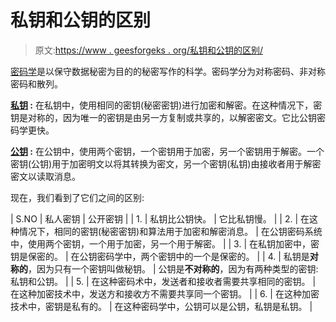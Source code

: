 # 私钥和公钥的区别

> 原文:[https://www . geesforgeks . org/私钥和公钥的区别/](https://www.geeksforgeeks.org/difference-between-private-key-and-public-key/)

[密码学](https://www.geeksforgeeks.org/cryptography-introduction-to-crypto-terminologies/)是以保守数据秘密为目的的秘密写作的科学。密码学分为对称密码、非对称密码和散列。

**[私钥](https://www.geeksforgeeks.org/digital-signatures-certificates/) :**
在私钥中，使用相同的密钥(秘密密钥)进行加密和解密。在这种情况下，密钥是对称的，因为唯一的密钥是由另一方复制或共享的，以解密密文。它比公钥密码学更快。

**[公钥](https://www.geeksforgeeks.org/public-key-encryption/) :**
在公钥中，使用两个密钥，一个密钥用于加密，另一个密钥用于解密。一个密钥(公钥)用于加密明文以将其转换为密文，另一个密钥(私钥)由接收者用于解密密文以读取消息。

现在，我们看到了它们之间的区别:

| S.NO | 私人密钥 | 公开密钥 |
| 1. | 私钥比公钥快。 | 它比私钥慢。 |
| 2. | 在这种情况下，相同的密钥(秘密密钥)和算法用于加密和解密消息。 | 在公钥密码系统中，使用两个密钥，一个用于加密，另一个用于解密。 |
| 3. | 在私钥加密中，密钥是保密的。 | 在公钥密码学中，两个密钥中的一个是保密的。 |
| 4. | 私钥是**对称的**，因为只有一个密钥叫做秘钥。 | 公钥是**不对称的**，因为有两种类型的密钥:私钥和公钥。 |
| 5. | 在这种密码术中，发送者和接收者需要共享相同的密钥。 | 在这种加密技术中，发送方和接收方不需要共享同一个密钥。 |
| 6. | 在这种加密技术中，密钥是私有的。 | 在这种密码学中，公钥可以是公钥，私钥是私钥。 |